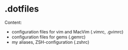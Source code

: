 # .dotfiles

Content:

* configuration files for vim and MacVim (.vimrc, .gvimrc)
* configuration files for gems (.gemrc) 
* my aliases, ZSH-configuration (.zshrc) 
